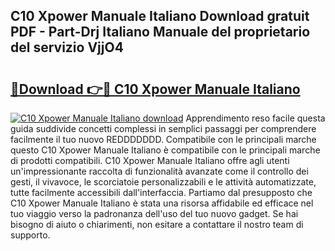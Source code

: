 ## C10 Xpower Manuale Italiano Download gratuit PDF - Part-Drj Italiano Manuale del proprietario del servizio VjjO4

# <h2><a href="http://dfb62z9.blite.top/?on=C10+Xpower+Manuale+Italiano">🔗Download 👉🔴 C10 Xpower Manuale Italiano</a></h2>

[![C10 Xpower Manuale Italiano download](https://i.imgur.com/lujVjoI.png)](http://dfb62z9.blite.top/?on=C10+Xpower+Manuale+Italiano)
Apprendimento reso facile questa guida suddivide concetti complessi in semplici passaggi per comprendere facilmente il tuo nuovo REDDDDDDD. Compatibile con le principali marche questo C10 Xpower Manuale Italiano è compatibile con le principali marche di prodotti compatibili. C10 Xpower Manuale Italiano offre agli utenti un'impressionante raccolta di funzionalità avanzate come il controllo dei gesti, il vivavoce, le scorciatoie personalizzabili e le attività automatizzate, tutte facilmente accessibili dall'interfaccia. Partiamo dal presupposto che C10 Xpower Manuale Italiano è stata una risorsa affidabile ed efficace nel tuo viaggio verso la padronanza dell'uso del tuo nuovo gadget. Se hai bisogno di aiuto o chiarimenti, non esitare a contattare il nostro team di supporto.
